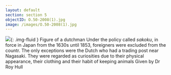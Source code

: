 ```yaml
---
layout: default
section: section 5
objectID: O.50-2008(1).jpg
image: /images/O.50-2008(1).jpg
---
```

![]({{site.baseurl}}/images/O.50-2008(1).jpg){: .img-fluid }
Figure of a dutchman
Under the policy called <em>sakoku</em>, in force in Japan from the 1630s until 1853, foreigners were excluded from the countr. The only exceptions were the Dutch who had a trading post near Nagasaki. They were regarded as curiosities due to their physical appearance, their clothing and their habit of keeping animals
Given by Dr Roy Hull

